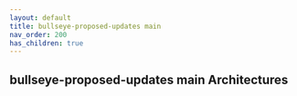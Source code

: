 ```yaml
---
layout: default
title: bullseye-proposed-updates main
nav_order: 200
has_children: true
---
```


## bullseye-proposed-updates main Architectures
